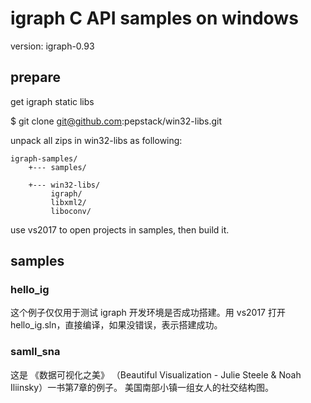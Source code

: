 # igraph C API samples on windows

version: igraph-0.93

## prepare

get igraph static libs

  $ git clone git@github.com:pepstack/win32-libs.git

unpack all zips in win32-libs as following:

    igraph-samples/
        +--- samples/

        +--- win32-libs/
             igraph/
             libxml2/
             liboconv/

use vs2017 to open projects in samples, then build it.

## samples

### hello_ig

这个例子仅仅用于测试 igraph 开发环境是否成功搭建。用 vs2017 打开 hello_ig.sln，直接编译，如果没错误，表示搭建成功。

### samll_sna

这是 《数据可视化之美》 （Beautiful Visualization - Julie Steele & Noah Iliinsky）一书第7章的例子。
美国南部小镇一组女人的社交结构图。

